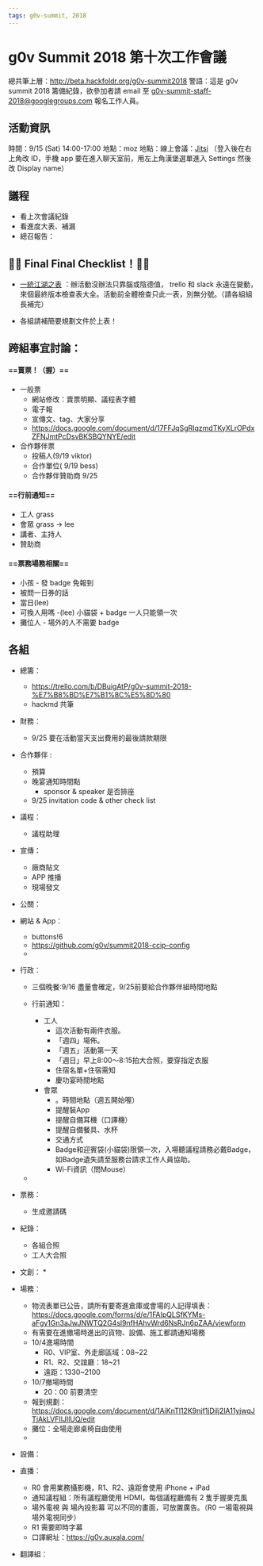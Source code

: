 ```yaml
---
tags: g0v-summit, 2018
---
```


# g0v Summit 2018 第十次工作會議

總共筆上層：http://beta.hackfoldr.org/g0v-summit2018
警語：這是 g0v summit 2018 籌備紀錄，欲參加者請 email 至 g0v-summit-staff-2018@googlegroups.com 報名工作人員。

## 活動資訊

時間：9/15 (Sat) 14:00-17:00 
地點：moz 
地點：線上會議：[Jitsi](https://meet.jit.si/g0vSummit2018) （登入後在右上角改 ID，手機 app 要在進入聊天室前，用左上角漢堡選單進入 Settings 然後改 Display name）



## 議程

* 看上次會議紀錄
* 看進度大表、補漏
* 總召報告：

## 💚💙 Final Final Checklist！💛💜
* [一統江湖之表](https://beta.hackfoldr.org/g0v-summit2018/https%253A%252F%252Fhackmd.io%252F7Fn4-P3FQZuH8U-TPayfEA) ：辦活動沒辦法只靠腦或陰德值， trello 和 slack 永遠在變動，來個最終版本檢查表大全。活動前全體檢查只此一表，別無分號。（請各組組長補完）

* 各組請補簡要規劃文件於上表！


## 跨組事宜討論：
#### ==賣票！（握）==
* 一般票
    * 網站修改：賣票明顯、議程表字體
     * 電子報
     * 宣傳文、tag、大家分享
     * https://docs.google.com/document/d/17FFJqSgRIqzmdTKyXLrOPdxZFNJmtPcDsvBKSBQYNYE/edit
* 合作夥伴票
    * 投稿人(9/19 viktor)
    * 合作單位( 9/19 bess)
    * 合作夥伴贊助商 9/25 

#### ==行前通知==
 * 工人 grass
 * 會眾 grass -> lee
 * 講者、主持人 
 * 贊助商

#### ==票務場務相關==
* 小孩 - 發 badge 免報到
* 被問一日券的話
* 當日(lee) 
* 可換人用嗎 -(lee) 小貓袋 + badge 一人只能領一次
* 攤位人 - 場外的人不需要 badge



## 各組
* 總籌：
    * https://trello.com/b/DBuigAtP/g0v-summit-2018-%E7%B8%BD%E7%B1%8C%E5%8D%80
    * hackmd 共筆
* 財務：
    * 9/25 要在活動當天支出費用的最後請款期限
* 合作夥伴 : 
    * 預算
    * 晚宴通知時間點
        * sponsor & speaker 是否排座
    * 9/25 invitation code & other check list
* 議程：
    * 議程助理
* 宣傳：
    * 廠商貼文
    * APP 推播
    * 現場發文
* 公關：
* 網站 & App：
    * buttons!6
    * https://github.com/g0v/summit2018-ccip-config
    * 
* 行政：
    * 三個晚餐:9/16 盡量會確定，9/25前要給合作夥伴組時間地點
    * 行前通知：
        * 工人
            * 這次活動有兩件衣服。
            * 「週四」場佈。
            * 「週五」活動第一天
            * 「週日」早上8:00～8:15拍大合照，要穿指定衣服
            * 住宿名單+住宿需知
            * 慶功宴時間地點
        * 會眾
            * 。時間地點（週五開始喔）
            * 提醒裝App
            * 提醒自備耳機（口譯機）
            * 提醒自備餐具、水杯
            * 交通方式
            * Badge和迎賓袋(小貓袋)限領一次，入場聽議程請務必戴Badge，如Badge遺失請至服務台請求工作人員協助。
            * Wi-Fi資訊（問Mouse）

    *

* 票務：
    * 生成邀請碼
* 紀錄：
    * 各組合照
    * 工人大合照
* 文創：
    * 
* 場務：
    * 物流表單已公告，請所有要寄進倉庫或會場的人記得填表：https://docs.google.com/forms/d/e/1FAIpQLSfKYMs-aFgy1Gn3aJwJNWTQ2G4sl9nfHAhvWrd6NsRJn6pZAA/viewform
    * 有需要在進撤場時進出的貨物、設備、施工都請通知場務
    * 10/4進場時間
        * R0、VIP室、外走廊區域：08~22
        * R1、R2、交誼廳：18~21
        * 遠距：1330~2100
    * 10/7撤場時間
        * 20：00 前要清空
    * 報到規劃：https://docs.google.com/document/d/1AiKnTl12K9njf1jDilj2lA11yjwqJTiAkLVFIlJIlUQ/edit
    * 攤位：全場走廊桌椅自由使用
    * 
* 設備：
* 直播：
    * R0 會用業務攝影機，R1、R2、遠距會使用 iPhone + iPad
    * 通知議程組：所有議程廳使用 HDMI，每個議程廳備有 2 隻手握麥克風
    * 場外電視 與 場內投影幕 可以不同的畫面，可放置廣告。（R0 一場電視與場外電視同步）
    * R1 需要即時字幕
    * 口譯網址：https://g0v.auxala.com/
* 翻譯組：

